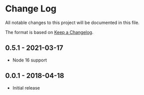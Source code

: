 # Change Log
All notable changes to this project will be documented in this file.

The format is based on [Keep a Changelog](http://keepachangelog.com/).
## 0.5.1 - 2021-03-17
- Node 16 support
## 0.0.1 - 2018-04-18
- Initial release